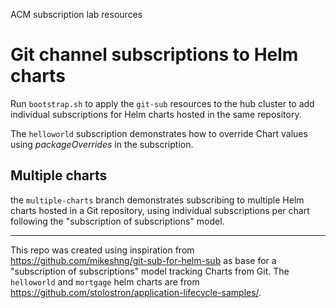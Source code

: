 ACM subscription lab resources

# Git channel subscriptions to Helm charts

Run `bootstrap.sh` to apply the `git-sub` resources to the hub cluster to add individual subscriptions for Helm charts hosted in the same repository.

The `helloworld` subscription demonstrates how to override Chart values using _packageOverrides_ in the subscription.

## Multiple charts

the `multiple-charts` branch demonstrates subscribing to multiple Helm charts hosted in a Git repository, using individual subscriptions per chart following the "subscription of subscriptions" model.

---

This repo was created using inspiration from https://github.com/mikeshng/git-sub-for-helm-sub as base for a "subscription of subscriptions" model tracking Charts from Git. The `helloworld` and `mortgage` helm charts are from https://github.com/stolostron/application-lifecycle-samples/.
